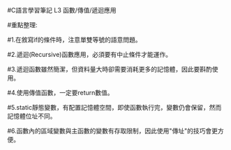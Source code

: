 #C語言學習筆記 L3 函數/傳值/遞迴應用
 
#重點整理:

#1.在敘寫if的條件時，注意單雙等號的語意問題。

#2.遞迴(Recursive)函數應用，必須要有中止條件才能運作。

#3.遞迴函數雖然簡潔，但資料量大時卻需要消耗更多的記憶體，因此要斟酌使用。

#4.使用傳值函數，一定要return數值。

#5.static靜態變數，有配置記憶體空間，即使函數執行完，變數仍會保留，然而記憶體位址不同。

#6.函數內的區域變數與主函數的變數有存取限制，因此使用"傳址"的技巧會更方便。
